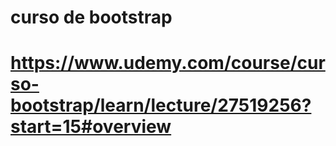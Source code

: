 # curso de bootstrap
# https://www.udemy.com/course/curso-bootstrap/learn/lecture/27519256?start=15#overview
